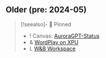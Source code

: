 ## Older (pre: 2024-05)

> [!seealso]- 📌 Pinned
> - ! Canvas: [AuroraGPT-Status](AuroraGPT-Status.canvas)
> - & [WordPlay on XPU](imported/old/0001-AuroraGPT-2024-05-18/assets/WordPlay%20on%20XPU.md)
> - L [W&B Workspace](https://wandb.ai/aurora_gpt/AuroraGPT?nw=nwuserforemans)

